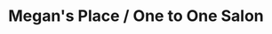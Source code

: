 ---
title: "Megan's Place / One to One Salon"
url: /ledbury/megans-place-one-to-one-salon/
shop: Friseur
---